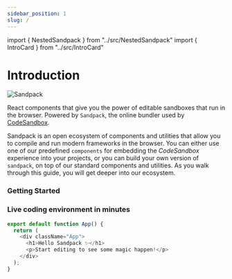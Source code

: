 ```yaml
---
sidebar_position: 1
slug: /
---
```


import { NestedSandpack } from "../src/NestedSandpack"
import { IntroCard } from "../src/IntroCard"

# Introduction

![Sandpack](/img/opening.jpg)

React components that give you the power of editable sandboxes that run in the
browser. Powered by `Sandpack`, the online bundler used by
[CodeSandbox](https://codesandbox.io/).

Sandpack is an open ecosystem of components and utilities that allow you to
compile and run modern frameworks in the browser. You can either use one of our
predefined `components` for embedding the _CodeSandbox_ experience into your
projects, or you can build your own version of `sandpack`, on top of our
standard components and utilities. As you walk through this guide, you will get
deeper into our ecosystem.

### Getting Started

<div class="intro-section">
  <IntroCard title="Install" description="Learn how to add Sandpack to your projects and start coding in minutes." href="/docs/getting-started/install" actionText="Access &#8594;" />

  <IntroCard title="Advanced Usage" description="An overview of some Sandpack capabilities and how to extend its API." href="/docs/advanced-usage/provider" actionText="Access &#8594;" />

  <IntroCard title="API reference" description="A full listing and description of the public API exported by the libraries." href="/docs/api/react" actionText="Access &#8594;" />

  <IntroCard title="Sandpack Theme Builder" description="Design and customize your own theme, among other Sandpack presets." href="https://sandpack.codesandbox.io/theme" actionText="Try it now" external />
</div>

### Live coding environment in minutes

```js sandpack
export default function App() {
  return (
    <div className="App">
      <h1>Hello Sandpack ✨</h1>
      <p>Start editing to see some magic happen!</p>
    </div>
  );
}
```

